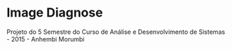 # Image Diagnose
Projeto do 5 Semestre do Curso de Análise e Desenvolvimento de Sistemas - 2015 - Anhembi Morumbi
